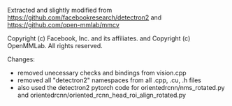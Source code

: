 Extracted and slightly modified from https://github.com/facebookresearch/detectron2
and https://github.com/open-mmlab/mmcv

Copyright (c) Facebook, Inc. and its affiliates.
and Copyright (c) OpenMMLab. All rights reserved.

Changes:

- removed unecessary checks and bindings from vision.cpp
- removed all "detectron2" namespaces from all .cpp, .cu, .h files
- also used the detectron2 pytorch code for orientedrcnn/nms_rotated.py and orientedrcnn/oriented_rcnn_head_roi_align_rotated.py
